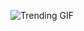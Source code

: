![Trending GIF](https://media0.giphy.com/media/v1.Y2lkPThiYjIxNzcyY3Jla3RpazRtaGdjeTl5M3VzNmdqNDltbzZqMzc0OGhub2tvM2ZuNiZlcD12MV9naWZzX3NlYXJjaCZjdD1n/CTX0ivSQbI78A/giphy.gif)
